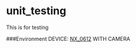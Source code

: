 # unit_testing
This is for testing

###Environment
DEVICE: [NX_0612](https://www.dwservice.net/2a55274f72jmol12779fngpb2wbb115ym8q8i9vm.dlk ) WITH CAMERA
